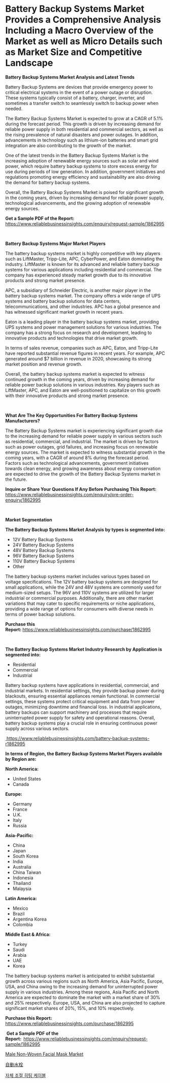 <p><h1>Battery Backup Systems Market Provides a Comprehensive Analysis Including a Macro Overview of the Market as well as Micro Details such as Market Size and Competitive Landscape</h1></p><p><strong>Battery Backup Systems Market Analysis and Latest Trends</strong></p>
<p><p>Battery Backup Systems are devices that provide emergency power to critical electrical systems in the event of a power outage or disruption. These systems typically consist of a battery, charger, inverter, and sometimes a transfer switch to seamlessly switch to backup power when needed.</p><p>The Battery Backup Systems Market is expected to grow at a CAGR of 5.1% during the forecast period. This growth is driven by increasing demand for reliable power supply in both residential and commercial sectors, as well as the rising prevalence of natural disasters and power outages. In addition, advancements in technology such as lithium-ion batteries and smart grid integration are also contributing to the growth of the market.</p><p>One of the latest trends in the Battery Backup Systems Market is the increasing adoption of renewable energy sources such as solar and wind power, which require battery backup systems to store excess energy for use during periods of low generation. In addition, government initiatives and regulations promoting energy efficiency and sustainability are also driving the demand for battery backup systems.</p><p>Overall, the Battery Backup Systems Market is poised for significant growth in the coming years, driven by increasing demand for reliable power supply, technological advancements, and the growing adoption of renewable energy sources.</p></p>
<p><strong>Get a Sample PDF of the Report:&nbsp;</strong> <a href="https://www.reliablebusinessinsights.com/enquiry/request-sample/1862995">https://www.reliablebusinessinsights.com/enquiry/request-sample/1862995</a></p>
<p>&nbsp;</p>
<p><strong>Battery Backup Systems Major Market Players</strong></p>
<p><p>The battery backup systems market is highly competitive with key players such as LiftMaster, Tripp-Lite, APC, CyberPower, and Eaton dominating the industry. LiftMaster is known for its advanced and reliable battery backup systems for various applications including residential and commercial. The company has experienced steady market growth due to its innovative products and strong market presence.</p><p>APC, a subsidiary of Schneider Electric, is another major player in the battery backup systems market. The company offers a wide range of UPS systems and battery backup solutions for data centers, telecommunications, and other industries. APC has a global presence and has witnessed significant market growth in recent years.</p><p>Eaton is a leading player in the battery backup systems market, providing UPS systems and power management solutions for various industries. The company has a strong focus on research and development, leading to innovative products and technologies that drive market growth.</p><p>In terms of sales revenue, companies such as APC, Eaton, and Tripp-Lite have reported substantial revenue figures in recent years. For example, APC generated around $7 billion in revenue in 2020, showcasing its strong market position and revenue growth.</p><p>Overall, the battery backup systems market is expected to witness continued growth in the coming years, driven by increasing demand for reliable power backup solutions in various industries. Key players such as LiftMaster, APC, and Eaton are well-positioned to capitalize on this growth with their innovative products and strong market presence.</p></p>
<p>&nbsp;</p>
<p><strong>What Are The Key Opportunities For Battery Backup Systems Manufacturers?</strong></p>
<p><p>The Battery Backup Systems market is experiencing significant growth due to the increasing demand for reliable power supply in various sectors such as residential, commercial, and industrial. The market is driven by factors such as power outages, grid failures, and increasing focus on renewable energy sources. The market is expected to witness substantial growth in the coming years, with a CAGR of around 8% during the forecast period. Factors such as technological advancements, government initiatives towards clean energy, and growing awareness about energy conservation are expected to drive the growth of the Battery Backup Systems market in the future.</p></p>
<p><strong>Inquire or Share Your Questions If Any Before Purchasing This Report:</strong> <a href="https://www.reliablebusinessinsights.com/enquiry/pre-order-enquiry/1862995">https://www.reliablebusinessinsights.com/enquiry/pre-order-enquiry/1862995</a></p>
<p>&nbsp;</p>
<p><strong>Market Segmentation</strong></p>
<p><strong>The Battery Backup Systems Market Analysis by types is segmented into:</strong></p>
<p><ul><li>12V Battery Backup Systems</li><li>24V Battery Backup Systems</li><li>48V Battery Backup Systems</li><li>96V Battery Backup Systems</li><li>110V Battery Backup Systems</li><li>Other</li></ul></p>
<p><p>The battery backup systems market includes various types based on voltage specifications. The 12V battery backup systems are designed for small applications, while the 24V and 48V systems are commonly used for medium-sized setups. The 96V and 110V systems are utilized for larger industrial or commercial purposes. Additionally, there are other market variations that may cater to specific requirements or niche applications, providing a wide range of options for consumers with diverse needs in terms of power backup solutions.</p></p>
<p><strong>Purchase this Report:&nbsp;</strong><a href="https://www.reliablebusinessinsights.com/purchase/1862995">https://www.reliablebusinessinsights.com/purchase/1862995</a></p>
<p>&nbsp;</p>
<p><strong>The Battery Backup Systems Market Industry Research by Application is segmented into:</strong></p>
<p><ul><li>Residential</li><li>Commercial</li><li>Industrial</li></ul></p>
<p><p>Battery backup systems have applications in residential, commercial, and industrial markets. In residential settings, they provide backup power during blackouts, ensuring essential appliances remain functional. In commercial settings, these systems protect critical equipment and data from power outages, minimizing downtime and financial loss. In industrial applications, battery backups can support machinery and processes that require uninterrupted power supply for safety and operational reasons. Overall, battery backup systems play a crucial role in ensuring continuous power supply across various sectors.</p></p>
<p><a href="https://www.reliablebusinessinsights.com/battery-backup-systems-r1862995">&nbsp;https://www.reliablebusinessinsights.com/battery-backup-systems-r1862995</a></p>
<p><strong>In terms of Region, the Battery Backup Systems Market Players available by Region are:</strong></p>
<p>
    <p> <strong> North America: </strong>
        <ul>
            <li>United States</li>
            <li>Canada</li>
        </ul>
        </p> 
    <p> <strong> Europe: </strong>
        <ul>
            <li>Germany</li>
            <li>France</li>
            <li>U.K.</li>
            <li>Italy</li>
            <li>Russia</li>
        </ul>
        </p> 
    <p> <strong> Asia-Pacific: </strong>
        <ul>
            <li>China</li>
            <li>Japan</li>
            <li>South Korea</li>
            <li>India</li>
            <li>Australia</li>
            <li>China Taiwan</li>
            <li>Indonesia</li>
            <li>Thailand</li>
            <li>Malaysia</li>
        </ul>
        </p> 
    <p> <strong> Latin America: </strong>
        <ul>
            <li>Mexico</li>
            <li>Brazil</li>
            <li>Argentina Korea</li>
            <li>Colombia</li>
        </ul>
        </p> 
    <p> <strong> Middle East & Africa: </strong>
        <ul>
            <li>Turkey</li>
            <li>Saudi</li>
            <li>Arabia</li>
            <li>UAE</li>
            <li>Korea</li>
        </ul>
    </p>
    </p>
<p><p>The battery backup systems market is anticipated to exhibit substantial growth across various regions such as North America, Asia Pacific, Europe, USA, and China owing to the increasing demand for uninterrupted power supply in various industries. Among these regions, Asia Pacific and North America are expected to dominate the market with a market share of 30% and 25% respectively. Europe, USA, and China are also projected to capture significant market shares of 20%, 15%, and 10% respectively.</p></p>
<p><strong>Purchase this Report: </strong><a href="https://www.reliablebusinessinsights.com/purchase/1862995">https://www.reliablebusinessinsights.com/purchase/1862995</a></p>
<p>&nbsp;<strong>Get a Sample PDF of the Report:&nbsp;&nbsp;</strong><a href="https://www.reliablebusinessinsights.com/enquiry/request-sample/1862995">https://www.reliablebusinessinsights.com/enquiry/request-sample/1862995</a></p>
<p><strong></strong></p>
<p><p><a href="https://github.com/GutierrezZulma1/Market-Research-Report-List-1/blob/main/male-non-woven-facial-mask-market.md">Male Non-Woven Facial Mask Market</a></p><p><a href="https://github.com/mcbeesbxa270/Market-Research-Report-List-3/blob/main/705932932128.md">自動水栓</a></p><p><a href="https://github.com/nhaiquang84/Market-Research-Report-List-2/blob/main/351552141891.md">자체 조절 히팅 케이블</a></p></p>